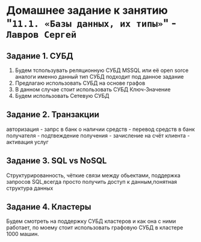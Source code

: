 # Домашнее задание к занятию "`11.1. «Базы данных, их типы»`" - `Лавров Сергей`

## Задание 1. СУБД
  1. Будем тспользувать реляционную СУБД MSSQL или её open sorce аналоги именно данный тип СУБД подходит под данное задание
  2. Предлагаю использовать СУБД на основе графов
  3. В данном случае стоит использовать СУБД Ключ-Значение 
  4. Будем использовать Сетевую СУБД
  
  
## Задание 2. Транзакции
   
 авторизация - запрс в банк о наличии средств - перевод средств в банк получателя - подтвеждение получения - зачисление на счёт клиента - активация услуг
  
## Задание 3. SQL vs NoSQL

  Структурированность, чёткие связи между обьектами, поддержка запросов SQL,всегда просто получить доступ к данным,понятная структура данных


## Задание 4. Кластеры

  Будем смотреть на поддержку СУБД кластеров и как она с ними работает, по моему стоит использовать графовую СУБД в кластере 1000 машин.


